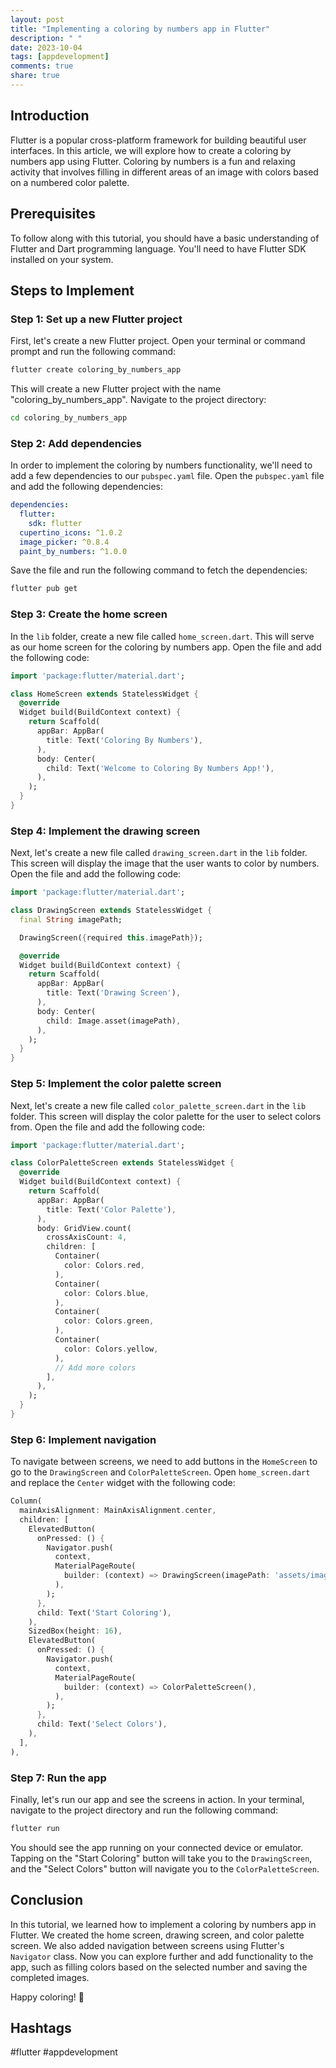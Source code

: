 ```yaml
---
layout: post
title: "Implementing a coloring by numbers app in Flutter"
description: " "
date: 2023-10-04
tags: [appdevelopment]
comments: true
share: true
---
```


## Introduction

Flutter is a popular cross-platform framework for building beautiful user interfaces. In this article, we will explore how to create a coloring by numbers app using Flutter. Coloring by numbers is a fun and relaxing activity that involves filling in different areas of an image with colors based on a numbered color palette.

## Prerequisites

To follow along with this tutorial, you should have a basic understanding of Flutter and Dart programming language. You'll need to have Flutter SDK installed on your system.

## Steps to Implement

### Step 1: Set up a new Flutter project

First, let's create a new Flutter project. Open your terminal or command prompt and run the following command:

```bash
flutter create coloring_by_numbers_app
```

This will create a new Flutter project with the name "coloring_by_numbers_app". Navigate to the project directory:

```bash
cd coloring_by_numbers_app
```

### Step 2: Add dependencies

In order to implement the coloring by numbers functionality, we'll need to add a few dependencies to our `pubspec.yaml` file. Open the `pubspec.yaml` file and add the following dependencies:

```yaml
dependencies:
  flutter:
    sdk: flutter
  cupertino_icons: ^1.0.2
  image_picker: ^0.8.4
  paint_by_numbers: ^1.0.0
```

Save the file and run the following command to fetch the dependencies:

```bash
flutter pub get
```

### Step 3: Create the home screen

In the `lib` folder, create a new file called `home_screen.dart`. This will serve as our home screen for the coloring by numbers app. Open the file and add the following code:

```dart
import 'package:flutter/material.dart';

class HomeScreen extends StatelessWidget {
  @override
  Widget build(BuildContext context) {
    return Scaffold(
      appBar: AppBar(
        title: Text('Coloring By Numbers'),
      ),
      body: Center(
        child: Text('Welcome to Coloring By Numbers App!'),
      ),
    );
  }
}
```

### Step 4: Implement the drawing screen

Next, let's create a new file called `drawing_screen.dart` in the `lib` folder. This screen will display the image that the user wants to color by numbers. Open the file and add the following code:

```dart
import 'package:flutter/material.dart';

class DrawingScreen extends StatelessWidget {
  final String imagePath;

  DrawingScreen({required this.imagePath});

  @override
  Widget build(BuildContext context) {
    return Scaffold(
      appBar: AppBar(
        title: Text('Drawing Screen'),
      ),
      body: Center(
        child: Image.asset(imagePath),
      ),
    );
  }
}
```

### Step 5: Implement the color palette screen

Next, let's create a new file called `color_palette_screen.dart` in the `lib` folder. This screen will display the color palette for the user to select colors from. Open the file and add the following code:

```dart
import 'package:flutter/material.dart';

class ColorPaletteScreen extends StatelessWidget {
  @override
  Widget build(BuildContext context) {
    return Scaffold(
      appBar: AppBar(
        title: Text('Color Palette'),
      ),
      body: GridView.count(
        crossAxisCount: 4,
        children: [
          Container(
            color: Colors.red,
          ),
          Container(
            color: Colors.blue,
          ),
          Container(
            color: Colors.green,
          ),
          Container(
            color: Colors.yellow,
          ),
          // Add more colors
        ],
      ),
    );
  }
}
```

### Step 6: Implement navigation

To navigate between screens, we need to add buttons in the `HomeScreen` to go to the `DrawingScreen` and `ColorPaletteScreen`. Open `home_screen.dart` and replace the `Center` widget with the following code:

```dart
Column(
  mainAxisAlignment: MainAxisAlignment.center,
  children: [
    ElevatedButton(
      onPressed: () {
        Navigator.push(
          context,
          MaterialPageRoute(
            builder: (context) => DrawingScreen(imagePath: 'assets/images/image.png'),
          ),
        );
      },
      child: Text('Start Coloring'),
    ),
    SizedBox(height: 16),
    ElevatedButton(
      onPressed: () {
        Navigator.push(
          context,
          MaterialPageRoute(
            builder: (context) => ColorPaletteScreen(),
          ),
        );
      },
      child: Text('Select Colors'),
    ),
  ],
),
```

### Step 7: Run the app

Finally, let's run our app and see the screens in action. In your terminal, navigate to the project directory and run the following command:

```bash
flutter run
```

You should see the app running on your connected device or emulator. Tapping on the "Start Coloring" button will take you to the `DrawingScreen`, and the "Select Colors" button will navigate you to the `ColorPaletteScreen`.

## Conclusion

In this tutorial, we learned how to implement a coloring by numbers app in Flutter. We created the home screen, drawing screen, and color palette screen. We also added navigation between screens using Flutter's `Navigator` class. Now you can explore further and add functionality to the app, such as filling colors based on the selected number and saving the completed images.

Happy coloring! 🎨

## Hashtags

#flutter #appdevelopment
